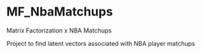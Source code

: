 # MF_NbaMatchups
Matrix Factorization x NBA Matchups

Project to find latent vectors associated with NBA player matchups
